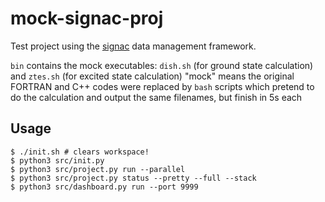 # mock-signac-proj
Test project using the [signac](https://signac.io) data management framework.

`bin` contains the mock executables: `dish.sh` (for ground state calculation) and `ztes.sh` (for excited state calculation)
"mock" means the original FORTRAN and C++ codes were replaced by `bash` scripts which pretend to do the calculation and output the same filenames, but finish in 5s each

## Usage

```console
$ ./init.sh # clears workspace!
$ python3 src/init.py
$ python3 src/project.py run --parallel
$ python3 src/project.py status --pretty --full --stack
$ python3 src/dashboard.py run --port 9999
```

